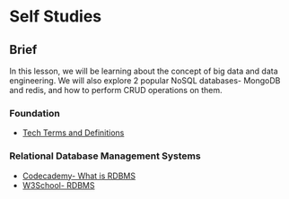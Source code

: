 # Self Studies

## Brief

In this lesson, we will be learning about the concept of big data and data engineering. We will also explore 2 popular NoSQL databases- MongoDB and redis, and how to perform CRUD operations on them.

### Foundation

- [Tech Terms and Definitions](https://hackr.io/blog/programming-terms-definitions-for-beginners)

### Relational Database Management Systems

- [Codecademy- What is RDBMS ](https://www.codecademy.com/article/what-is-rdbms-sql)
- [W3School- RDBMS](https://www.w3schools.com/mysql/mysql_rdbms.asp)
